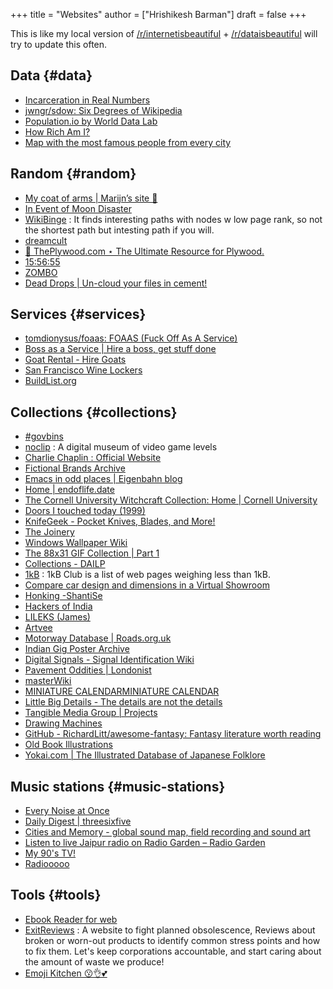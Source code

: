 +++
title = "Websites"
author = ["Hrishikesh Barman"]
draft = false
+++

This is like my local version of [/r/internetisbeautiful](https://www.reddit.com/r/InternetIsBeautiful/) + [/r/dataisbeautiful](https://www.reddit.com/r/dataisbeautiful/) will try to update this often.


## Data {#data}

-   [Incarceration in Real Numbers](https://mkorostoff.github.io/incarceration-in-real-numbers/)
-   [jwngr/sdow: Six Degrees of Wikipedia](https://github.com/jwngr/sdow)
-   [Population.io by World Data Lab](https://population.io/)
-   [How Rich Am I?](https://howrichami.givingwhatwecan.org/how-rich-am-i)
-   [Map with the most famous people from every city](https://news.ycombinator.com/item?id=32274077)


## Random {#random}

-   [My coat of arms | Marijn’s site 🍇](https://satyrs.eu/heraldry/)
-   [In Event of Moon Disaster](https://moondisaster.org/)
-   [WikiBinge](https://www.wikibinge.com) : It finds interesting paths with nodes w low page rank, so not the shortest path but intesting path if you will.
-   [dreamcult](https://dreamcult.xyz/)
-   [🌲 ThePlywood.com ⋆ The Ultimate Resource for Plywood.](https://theplywood.com/)
-   [15:56:55](http://hummingbirdclock.info/about/what-is-the-hummingbird-clock)
-   [ZOMBO](https://zombo.com/)
-   [Dead Drops | Un-cloud your files in cement!](https://deaddrops.com/)


## Services {#services}

-   [tomdionysus/foaas: FOAAS (Fuck Off As A Service)](https://github.com/tomdionysus/foaas)
-   [Boss as a Service | Hire a boss, get stuff done](https://bossasaservice.com/)
-   [Goat Rental - Hire Goats](https://hiregoats.com)
-   [San Francisco Wine Lockers](https://www.sfwinelockers.com/)
-   [BuildList.org](https://buildlist.org/#overview)


## Collections {#collections}

-   [#govbins](https://govbins.uk/)
-   [noclip](https://noclip.website/) : A digital museum of video game levels
-   [Charlie Chaplin : Official Website](https://www.charliechaplin.com/)
-   [Fictional Brands Archive](https://fictionalbrandsarchive.com/)
-   [Emacs in odd places | Eigenbahn blog](https://www.eigenbahn.com/2020/09/02/emacs-in-odd-places)
-   [Home | endoflife.date](https://endoflife.date/)
-   [The Cornell University Witchcraft Collection: Home | Cornell University](https://rmc.library.cornell.edu/witchcraftcoll/)
-   [Doors I touched today (1999)](https://news.ycombinator.com/item?id=35237787)
-   [KnifeGeek - Pocket Knives, Blades, and More!](https://www.knifegeek.io/)
-   [The Joinery](https://thejoinery.jp/)
-   [Windows Wallpaper Wiki](https://windowswallpaper.miraheze.org/wiki/Main_Page)
-   [The 88x31 GIF Collection | Part 1](https://cyber.dabamos.de/88x31/)
-   [Collections - DAILP](https://dailp.northeastern.edu/)
-   [1kB](https://1kb.club/) : 1kB Club is a list of web pages weighing less than 1kB.
-   [Compare car design and dimensions in a Virtual Showroom](https://www.carsized.com/en/)
-   [Honking -ShantiSe](https://www.shantise.org/)
-   [Hackers of India](https://hackingarchivesofindia.com/)
-   [LILEKS (James)](https://www.lileks.com/)
-   [Artvee](https://artvee.com/)
-   [Motorway Database | Roads.org.uk](https://www.roads.org.uk/motorway)
-   [Indian Gig Poster Archive](https://indiangigposterarchive.tumblr.com/)
-   [Digital Signals - Signal Identification Wiki](https://www.sigidwiki.com/wiki/Category:Digital)
-   [Pavement Oddities | Londonist](https://londonist.com/london/secret/look-down)
-   [masterWiki](https://masterwiki.how/)
-   [MINIATURE CALENDAR](https://miniature-calendar.com/)[MINIATURE CALENDAR](https://miniature-calendar.com/)
-   [Little Big Details - The details are not the details](https://littlebigdetails.com/)
-   [Tangible Media Group | Projects](https://tangible.media.mit.edu/projects/)
-   [Drawing Machines](https://drawingmachines.org/)
-   [GitHub - RichardLitt/awesome-fantasy: Fantasy literature worth reading](https://github.com/RichardLitt/awesome-fantasy)
-   [Old Book Illustrations](https://www.oldbookillustrations.com/subjects/)
-   [Yokai.com | The Illustrated Database of Japanese Folklore](https://yokai.com/)


## Music stations {#music-stations}

-   [Every Noise at Once](https://everynoise.com/)
-   [Daily Digest | threesixfive](https://daily.threesixfive.shop/)
-   [Cities and Memory - global sound map, field recording and sound art](https://citiesandmemory.com/)
-   [Listen to live Jaipur radio on Radio Garden – Radio Garden](http://radio.garden/visit/jaipur/QSlnmGmG)
-   [My 90's TV!](https://www.my90stv.com/)
-   [Radiooooo](https://radiooooo.com/)


## Tools {#tools}

-   [Ebook Reader for web](https://www.loudreader.com/)
-   [ExitReviews](https://www.exitreviews.com/) : A website to fight planned obsolescence, Reviews about broken or worn-out products to identify common stress points and how to fix them. Let's keep corporations accountable, and start caring about the amount of waste we produce!
-   [Emoji Kitchen 😗👌💕](https://jenniferdaniel.substack.com/p/introducing-emoji-kitchen-)
